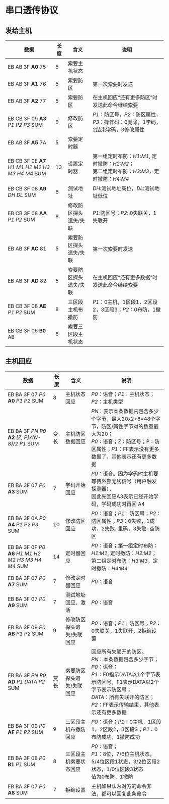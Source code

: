 # 串口透传协议

## 发给主机

|数据|长度|含义|说明|
|---|----|----|----|
|EB AB 3F **A0** 75|5|索要主机状态|
|EB AB 3F **A1** 76|5|索要防区|第一次索要时发送|
|EB AB 3F **A2** 77|5|索要防区|在主机回应“还有更多防区”时发送此命令继续索要|
|EB CB 3F 09 **A3** *P1* *P2* *P3* SUM|9|修改防区|*P1*：防区号，*P2*：防区属性，*P3*：操作码：0删除，1学码，2结束学码，3修改属性|
|EB AB 3F **A5** 7A|5|索要定时器|
|EB CB 3F 0E **A7** *H1 M1 H2 M2 H3 M3 H4 M4* SUM|13|设置定时器|第一组定时布防：*H1:M1*, 定时撤防：*H2:M2*；<br/> 第二组定时布防：*H3:M3*，定时撤防：*H4:M4*|
|EB CB 3F 08 **A9** *DH DL* SUM|8|测试地址|*DH*:测试地址高位，*DL*:测试地址低位|
|EB CB 3F 08 **AA** *P1 P2* SUM|8|修改防区探头遗失/失联|*P1*:防区号；*P2*: 0失联关，1失联开|
|EB AB 3F **AC** 81|5|索要防区探头遗失/失联|第一次索要时发送|
|EB AB 3F **AD** 82|5|索要防区探头遗失/失联|在主机回应“还有更多数据”时发送此命令继续索要|
|EB CB 3F 08 **AE** *P1 P2* SUM|8|三区段主机布撤防|*P1*：0主机，1区段1，2区段2，3区段3；*P2*：0布防，1撤防|
|EB CB 3F 06 **B0** AB|6|索要三区段主机状态||

## 主机回应

|数据|长度|含义|说明|
|---|----|----|----|
|EB BA 3F 07 *P0* **A0** *P1 P2* SUM|8|主机状态回应|*P0*：语音；*P1*：主机状态；*P2*：主机类型|
|EB BA 3F *PN* *P0* **A2** *[Z, P]x(N-8)/2 P1* SUM|变长|主机防区数据回应|*PN*：表示本条数据内包含多少个字节，最大20x2+8=48个字节，防区/属性字节对的数量最大为20；<br/> *P0*：语音；Z：防区号；P：防区属性；*P1*：FF表示没有更多数据了，其他表示还有更多数据|
|EB BA 3F 07 *P0* **A3** SUM|7|学码开始回应|*P0*：语音。因为学码时主机要等待外部无线信号（用户触发探测器），<br/> 因此先回应A3表示已经开始学码，学码成功时再回 A4|
|EB BA 3F 0A *P0* **A4** *P1 P2 P3* SUM|10|修改防区回应|*P0*：语音；*P1*：防区号；*P2*：防区属性；*P3*：0失败，1成功，2失败-重码，3失败-空防区|
|EB BA 3F 0F *P0* **A6** *H1 M1 H2 M2 H3 M3 H4 M4* SUM|14|定时器回应|*P0*：语音；第一组定时布防：*H1:M1*, 定时撤防：*H2:M2*；<br/> 第二组定时布防：*H3:M3*，定时撤防：*H4:M4*|
|EB BA 3F 07 *P0* **A7** SUM|7|修改定时器回应|*P0*：语音|
|EB BA 3F 07 *P0* **A9** SUM|7|测试地址回应、激活|*P0*：语音|
|EB BA 3F 09 *P0* **AB** *P1 P2* SUM|9|修改防区探头遗失/失联回应|*P0*：语音；*P1*：防区号；*P2*：0失联关，1失联开，2拒绝设置|
|EB BA 3F *PN* *P0* **AD** *P1 DATA P2* SUM|变长|索要防区探头遗失/失联回应|回应所有失联开的防区。<br/> *PN*：本条数据包含多少字节；*P0*：语音；<br/> *P1*：F0指示DATA以1个字节表示防区号，F1表示DATA以2个字节表示防区号；<br/> *DATA*：所有失联开的防区；<br/> *P2*：FF表示传输结束，其他表示还有更多数据|
|EB BA 3F 09 *P0* **AF** *P1 P2* SUM|9|三区段主机布撤防回应|*P0*：语音；*P1*：0主机，1区段1，2区段2，3区段3；*P2*：0布防成功，1撤防成功|
|EB BA 3F 08 *P0* **B1** *P1* SUM|8|三区段主机索要状态回应|*P0*：语音；<br/> *P1*：8位，7/6位主机状态，5/4位区段1状态，3/2位区段2状态，1/0位区段3状态<br/> 值为0布防，1撤防|
|EB BA 3F 07 *P0* **A8** SUM|7|拒绝设置|主机如果认为对方的命令非法，都可以回复此条命令|

